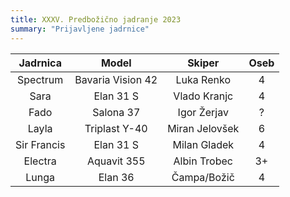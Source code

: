 ```yaml
---
title: XXXV. Predbožično jadranje 2023
summary: "Prijavljene jadrnice"
---
```


| Jadrnica      | Model             | Skiper            | Oseb  |
|:-------------:|:-----------------:|:-----------------:|:-----:|
| Spectrum      | Bavaria Vision 42 | Luka Renko        |   4   |
| Sara          | Elan 31 S         | Vlado Kranjc      |   4   |
| Fado          | Salona 37         | Igor Žerjav       |   ?   |
| Layla         | Triplast Y-40     | Miran Jelovšek    |   6   |
| Sir Francis   | Elan 31 S         | Milan Gladek      |   4   |
| Electra       | Aquavit 355       | Albin Trobec      |   3+  |
| Lunga         | Elan 36           | Čampa/Božič       |   4   |
